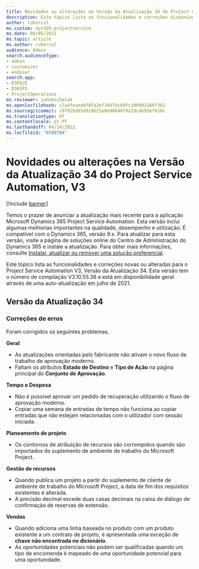 ```yaml
---
title: Novidades ou alterações na Versão da Atualização 34 do Project Service Automation, V3
description: Este tópico lista as funcionalidades e correções disponíveis no Project Service Automation V3, Versão da Atualização 34, V3.
author: ruhercul
ms.custom: dyn365-projectservice
ms.date: 08/05/2021
ms.topic: article
ms.author: ruhercul
audience: Admin
search.audienceType:
- admin
- customizer
- enduser
search.app:
- D365CE
- D365PS
- ProjectOperations
ms.reviewer: johnmichalak
ms.openlocfilehash: c7a4feaeebf8fa2ef3447dc6dfc3d0903266f3b2
ms.sourcegitcommit: c0792bd65d92db25e0e8864879a19c4b93efb10c
ms.translationtype: HT
ms.contentlocale: pt-PT
ms.lasthandoff: 04/14/2022
ms.locfileid: "8588704"
---
```

# <a name="whats-new-or-changed-in-project-service-automation-update-release-34-v3"></a>Novidades ou alterações na Versão da Atualização 34 do Project Service Automation, V3

[!include [banner](../includes/psa-now-project-operations.md)]

Temos o prazer de anunciar a atualização mais recente para a aplicação Microsoft Dynamics 365 Project Service Automation. Esta versão inclui algumas melhorias importantes na qualidade, desempenho e utilização. É compatível com o Dynamics 365, versão 9.x. Para atualizar para esta versão, visite a página de soluções online do Centro de Administração do Dynamics 365 e instale a atualização. Para obter mais informações, consulte [Instalar, atualizar ou remover uma solução preferencial](/power-platform/admin/install-remove-preferred-solution).

Este tópico lista as funcionalidades e correções novas ou alteradas para o Project Service Automation V3, Versão da Atualização 34. Esta versão tem o número de compilação V3.10.55.38 e está em disponibilidade geral através de uma auto-atualização em julho de 2021.

## <a name="update-release-34"></a>Versão da Atualização 34

### <a name="bug-fixes"></a>Correções de erros
Foram corrigidos os seguintes problemas.

**Geral**

- As atualizações orientadas pelo fabricante não ativam o novo fluxo de trabalho de aprovação moderno.
- Faltam os atributos **Estado de Destino** e **Tipo de Ação** na página principal do **Conjunto de Aprovação**.

**Tempo e Despesa**

- Não é possível aprovar um pedido de recuperação utilizando o fluxo de aprovação moderno.
- Copiar uma semana de entradas de tempo não funciona ao copiar entradas que não estejam relacionadas com o utilizador com sessão iniciada.

**Planeamento de projeto**

- Os contornos de atribuição de recursos são corrompidos quando são importados do suplemento de ambiente de trabalho do Microsoft Project.

**Gestão de recursos**

- Quando publica um projeto a partir do suplemento de cliente de ambiente de trabalho do Microsoft Project, a data de fim dos requisitos existentes é alterada.
- A precisão decimal excede duas casas decimais na caixa de diálogo de confirmação de reservas de extensão.

**Vendas**

- Quando adiciona uma linha baseada no produto com um produto existente a um contrato de projeto, é apresentada uma exceção de **chave não encontrada no dicionário**.
- As oportunidades potenciais não podem ser qualificadas quando um tipo de encomenda é mapeado de uma oportunidade potencial para uma oportunidade.
